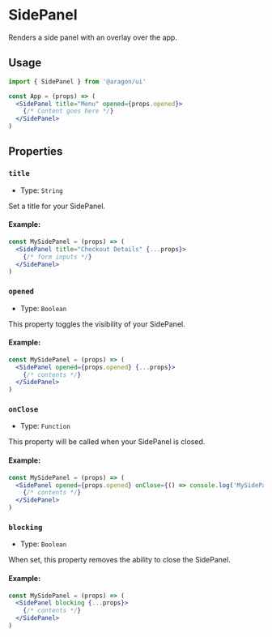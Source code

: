# SidePanel

Renders a side panel with an overlay over the app.

## Usage

```jsx
import { SidePanel } from '@aragon/ui'

const App = (props) => (
  <SidePanel title="Menu" opened={props.opened}>
    {/* Content goes here */}
  </SidePanel>
)
```

## Properties

### `title`

- Type: `String`

Set a title for your SidePanel.

#### Example:

```jsx
const MySidePanel = (props) => (
  <SidePanel title="Checkout Details" {...props}>
    {/* form inputs */}
  </SidePanel>
)
```

### `opened`

- Type: `Boolean`

This property toggles the visibility of your SidePanel.

#### Example:

```jsx
const MySidePanel = (props) => (
  <SidePanel opened={props.opened} {...props}>
    {/* contents */}
  </SidePanel>
)
```

### `onClose`

- Type: `Function`

This property will be called when your SidePanel is closed.

#### Example:

```jsx
const MySidePanel = (props) => (
  <SidePanel opened={props.opened} onClose={() => console.log('MySidePanel was closed!')} {...props}>
    {/* contents */}
  </SidePanel>
)
```

### `blocking`

- Type: `Boolean`

When set, this property removes the ability to close the SidePanel.

#### Example:

```jsx
const MySidePanel = (props) => (
  <SidePanel blocking {...props}>
    {/* contents */}
  </SidePanel>
)
```